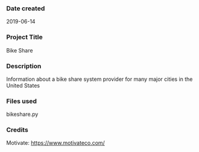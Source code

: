 ### Date created
2019-06-14

### Project Title
Bike Share

### Description
Information about a bike share system provider for many major cities in the United States

### Files used
bikeshare.py

### Credits
Motivate: https://www.motivateco.com/
